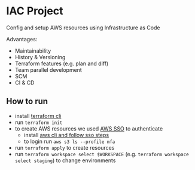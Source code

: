 # IAC Project

Config and setup AWS resources using Infrastructure as Code

Advantages:

- Maintainability
- History & Versioning
- Terraform features (e.g. plan and diff)
- Team parallel development
- SCM
- CI & CD

## How to run

- install [terraform cli](https://developer.hashicorp.com/terraform/install?product_intent=terraform#linux)
- run `terraform init`
- to create AWS resources we used [AWS SSO](https://aws.amazon.com/pt/about-aws/whats-new/2022/07/aws-single-sign-on-aws-sso-now-aws-iam-identity-center/) to authenticate
  - install [aws cli and follow sso steps](https://docs.aws.amazon.com/pt_br/cli/latest/userguide/cli-configure-sso.html)
  - to login run `aws s3 ls --profile mfa`
- run `terraform apply` to create resources
- run `terraform workspace select $WORKSPACE` (e.g. `terraform workspace select staging`) to change environments
